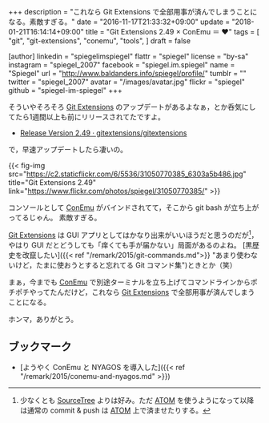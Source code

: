 +++
description = "これなら Git Extensions で全部用事が済んでしまうことになる。素敵すぎる。"
date = "2016-11-17T21:33:32+09:00"
update = "2018-01-21T16:14:14+09:00"
title = "Git Extensions 2.49 × ConEmu ＝ ♥"
tags = [
  "git",
  "git-extensions",
  "conemu",
  "tools",
]
draft = false

[author]
  linkedin = "spiegelimspiegel"
  flattr = "spiegel"
  license = "by-sa"
  instagram = "spiegel_2007"
  facebook = "spiegel.im.spiegel"
  name = "Spiegel"
  url = "http://www.baldanders.info/spiegel/profile/"
  tumblr = ""
  twitter = "spiegel_2007"
  avatar = "/images/avatar.jpg"
  flickr = "spiegel"
  github = "spiegel-im-spiegel"
+++

そういやそろそろ [Git Extensions] のアップデートがあるよなぁ，とか呑気にしてたら1週間以上も前にリリースされてたですよ。

- [Release Version 2.49 · gitextensions/gitextensions](https://github.com/gitextensions/gitextensions/releases/tag/v2.49)

で，早速アップデートしたら凄いの。

{{< fig-img src="https://c2.staticflickr.com/6/5536/31050770385_6303a5b486.jpg" title="Git Extensions 2.49" link="https://www.flickr.com/photos/spiegel/31050770385/" >}}

コンソールとして [ConEmu] がバインドされてて，そこから git bash が立ち上がってるじゃん。
素敵すぎる。

[Git Extensions] は GUI アプリとしてはかなり出来がいいほうだと思うのだが[^st]，やはり GUI だとどうしても「痒くても手が届かない」局面があるのよね。
[黒歴史を改竄したい]({{< ref "/remark/2015/git-commands.md">}} "あまり使わないけど，たまに使おうとすると忘れてる Git コマンド集")ときとか（笑）

[^st]: 少なくとも [SourceTree] よりは好み。ただ [ATOM] を使うようになって以降は通常の commit & push は [ATOM] 上で済ませたりする。

まぁ，今までも [ConEmu] で別途ターミナルを立ち上げてコマンドラインからポチポチやってたんだけど，これなら [Git Extensions] で全部用事が済んでしまうことになる。

ホンマ，ありがとう。

## ブックマーク

- [ようやく ConEmu と NYAGOS を導入した]({{< ref "/remark/2015/conemu-and-nyagos.md" >}})

[Git Extensions]: https://gitextensions.github.io/
[ConEmu]: https://conemu.github.io/ "ConEmu - Handy Windows Terminal"
[SourceTree]: https://www.sourcetreeapp.com/ "SourceTree | Free Git and Hg Client for Mac and Windows"
[ATOM]: https://atom.io/ "Atom"
